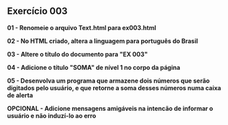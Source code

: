 ## Exercício 003

**01 - Renomeie o arquivo Text.html para ex003.html**

**02 - No HTML criado, altera a linguagem para português do Brasil**

**03 - Altere o título do documento para "EX 003"**

**04 - Adicione o título "SOMA" de nível 1 no corpo da página**

**05 - Desenvolva um programa que armazene dois números que serão digitados pelo usuário, e que retorne a soma desses números numa caixa de alerta**

**OPCIONAL - Adicione mensagens amigáveis na intencão de informar o usuário e não induzí-lo ao erro**